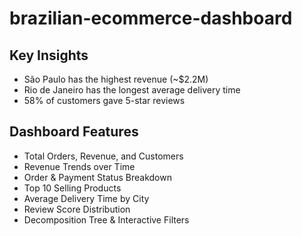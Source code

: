 # brazilian-ecommerce-dashboard

##  Key Insights
- São Paulo has the highest revenue (~$2.2M)
- Rio de Janeiro has the longest average delivery time
- 58% of customers gave 5-star reviews

##  Dashboard Features
- Total Orders, Revenue, and Customers
- Revenue Trends over Time
- Order & Payment Status Breakdown
- Top 10 Selling Products
- Average Delivery Time by City
- Review Score Distribution
- Decomposition Tree & Interactive Filters
